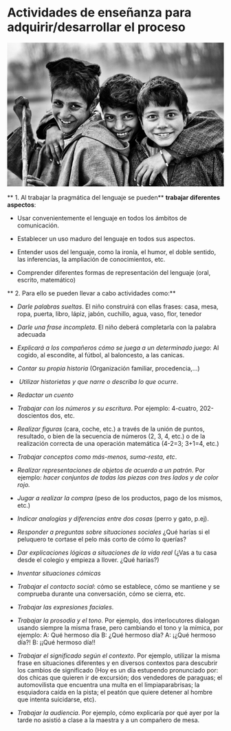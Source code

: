 # Actividades de enseñanza para adquirir/desarrollar el proceso


![niños riendo. Imagen tomada de Pixabay](img/climate-1283786__480.jpg)

**  1\. Al trabajar la pragmática del lenguaje se pueden** **trabajar diferentes aspectos**:

*   Usar convenientemente el lenguaje en todos los ámbitos de comunicación.
    
*   Establecer un uso maduro del lenguaje en todos sus aspectos.
    
*   Entender usos del lenguaje, como la ironía, el humor, el doble sentido, las inferencias, la ampliación de conocimientos, etc.
    
*   Comprender diferentes formas de representación del lenguaje (oral, escrito, matemático)
    

**  2\. Para ello se pueden llevar a cabo actividades como:**

*   _Darle palabras sueltas_. El niño construirá con ellas frases: casa, mesa, ropa, puerta, libro, lápiz, jabón, cuchillo, agua, vaso, flor, tenedor
    
*   _Darle una frase incompleta_. El niño deberá completarla con la palabra adecuada
    
*   _Explicará a los compañeros cómo se juega a un determinado juego_: Al cogido, al escondite, al fútbol, al baloncesto, a las canicas.
    
*   _Contar su propia historia_ (Organización familiar, procedencia,...)
    
*    _Utilizar historietas y que narre o describa lo que ocurre_.
    
*   _Redactar un cuento_
    
*   _Trabajar con los números y su escritura_. Por ejemplo: 4-cuatro, 202-doscientos dos, etc.
    
*   _Realizar figuras_ (cara, coche, etc.) a través de la unión de puntos, resultado, o bien de la secuencia de números (2, 3, 4, etc.) o de la realización correcta de una operación matemática (4-2=3; 3+1=4, etc.)
    
*   _Trabajar conceptos como más-menos, suma-resta, etc_.
    
*   _Realizar representaciones de objetos de acuerdo a un patrón_. Por ejemplo: _hacer conjuntos de todas las piezas con tres lados y de color rojo._
    
*   _Jugar a realizar la compra_ (peso de los productos, pago de los mismos, etc.)
    
*   _Indicar analogías y diferencias entre dos cosas_ (perro y gato, p.ej).
    
*   _Responder a preguntas sobre situaciones sociales_ ¿Qué harías si el peluquero te cortase el pelo más corto de cómo lo querías?
    
*   _Dar explicaciones lógicas a situaciones de la vida real_ (¿Vas a tu casa desde el colegio y empieza a llover. ¿Qué harías?)
    
*   _Inventar situaciones cómicas_
    
*   _Trabajar el contacto social_: cómo se establece, cómo se mantiene y se comprueba durante una conversación, cómo se cierra, etc.
    
*   _Trabajar las expresiones faciales_.
    
*   _Trabajar la prosodia y el tono_. Por ejemplo, dos interlocutores dialogan usando siempre la misma frase, pero cambiando el tono y la mímica, por ejemplo: A: Qué hermoso día B: ¿Qué hermoso día? A: ¡¿Qué hermoso día?! B: ¡¡Qué hermoso día!!
    
*   _Trabajar el significado según el contexto_. Por ejemplo, utilizar la misma frase en situaciones diferentes y en diversos contextos para descubrir los cambios de significado (Hoy es un día estupendo pronunciado por: dos chicas que quieren ir de excursión; dos vendedores de paraguas; el automovilista que encuentra una multa en el limpiaparabrisas; la esquiadora caída en la pista; el peatón que quiere detener al hombre que intenta suicidarse, etc).
    
*   _Trabajar la audiencia_. Por ejemplo, cómo explicaría por qué ayer por la tarde no asistió a clase a la maestra y a un compañero de mesa.